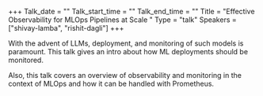 +++
Talk_date = ""
Talk_start_time = ""
Talk_end_time = ""
Title = "Effective Observability for MLOps Pipelines at Scale "
Type = "talk"
Speakers = ["shivay-lamba", "rishit-dagli"]
+++

With the advent of LLMs, deployment, and monitoring of such models is paramount. This talk gives an intro about how ML deployments should be monitored.

Also, this talk covers an overview of observability and monitoring in the context of MLOps and how it can be handled with Prometheus.
